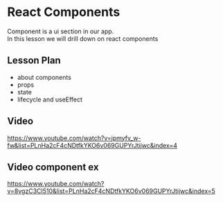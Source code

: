 # React Components

Component is a ui section in our app.  
In this lesson we will drill down on react components

## Lesson Plan

- about components
- props
- state
- lifecycle and useEffect

## Video

https://www.youtube.com/watch?v=jpmyfv_w-fw&list=PLnHa2cF4cNDtfkYKO6v069GUPYrJtijwc&index=4

## Video component ex

https://www.youtube.com/watch?v=8vgzC3CI510&list=PLnHa2cF4cNDtfkYKO6v069GUPYrJtijwc&index=5


